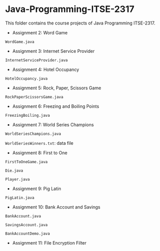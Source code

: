 # Java-Programming-ITSE-2317

This folder contains the course projects of Java Programming ITSE-2317. 

- Assignment 2: Word Game 
 
 `WordGame.java`

- Assignment 3: Internet Service Provider 
 
 `InternetServiceProvider.java`

- Assignment 4: Hotel Occupancy
 
 `HotelOccupancy.java`

- Assignment 5: Rock, Paper, Scissors Game
 
 `RockPaperScissorsGame.java`

- Assignment 6: Freezing and Boiling Points
 
 `FreezingBoiling.java`

- Assignment 7: World Series Champions
 
 `WorldSeriesChampions.java`
 
 `WorldSeriesWinners.txt`: data file

- Assignment 8: First to One
 
 `FirstToOneGame.java`
 
 `Die.java`
 
 `Player.java`

- Assignment 9: Pig Latin

 `PigLatin.java`

- Assignment 10: Bank Account and Savings

 `BankAccount.java`
 
 `SavingsAccount.java`
 
 `BankAccountDemo.java`

- Assignment 11: File Encryption Filter
